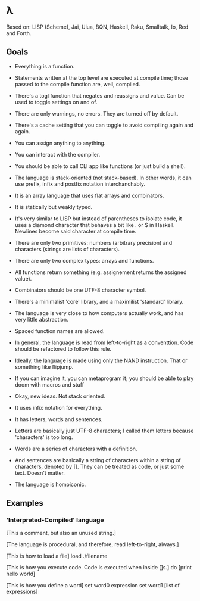 # λ

Based on: LISP (Scheme), Jai, Uiua, BQN, Haskell, Raku, Smalltalk, Io, Red and Forth.

## Goals
- Everything is a function.
- Statements written at the top level are executed at compile time; those passed to the compile function are, well, compiled.
- There's a togl function that negates and reassigns and value. Can be used to toggle settings on and of.
- There are only warnings, no errors. They are turned off by default.
- There's a cache setting that you can toggle to avoid compiling again and again.
- You can assign anything to anything.
- You can interact with the compiler.
- You should be able to call CLI app like functions (or just build a shell).
- The language is stack-oriented (not stack-based). In other words, it can use prefix, infix and postfix notation interchanchably.
- It is an array language that uses flat arrays and combinators.
- It is statically but weakly typed.
- It's very similar to LISP but instead of parentheses to isolate code, it uses a diamond character that behaves a bit like . or $ in Haskell. Newlines become said character at compile time.
- There are only two primitives: numbers (arbitrary precision) and characters (strings are lists of characters).
- There are only two complex types: arrays and functions.
- All functions return something (e.g. assignement returns the assigned value).
- Combinators should be one UTF-8 character symbol.
- There's a minimalist 'core' library, and a maximilist 'standard' library.
- The language is very close to how computers actually work, and has very little abstraction.
- Spaced function names are allowed.
- In general, the language is read from left-to-right as a conventtion. Code should be refactored to follow this rule.
- Ideally, the language is made using only the NAND instruction. That or something like flipjump.
- If you can imagine it, you can metaprogram it; you should be able to play doom with macros and stuff

- Okay, new ideas. Not stack oriented.
- It uses infix notation for everything.
- It has letters, words and sentences.
- Letters are basically just UTF-8 characters; I called them letters because 'characters' is too long.
- Words are a series of characters with a definition.
- And sentences are basically a string of characters within a string of characters, denoted by []. They can be treated as code, or just some text. Doesn't matter.
- The language is homoiconic.

## Examples

### 'Interpreted-Compiled' language

[This a comment, but also an unused string.]

[The language is procedural, and therefore, read left-to-right, always.]

[This is how to load a file]
load ./filename

[This is how you execute code. Code is executed when inside []s.]
do [print hello world]

[This is how you define a word]
set word0 expression
set word1 [list of expressions]


